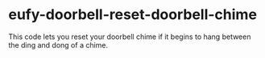 # eufy-doorbell-reset-doorbell-chime
This code lets you reset your doorbell chime if it begins to hang between the ding and dong of a chime.
